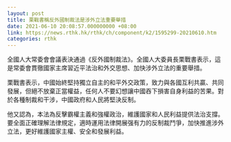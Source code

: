```yaml
---
layout: post
title: 栗戰書稱反外國制裁法是涉外立法重要舉措
date: 2021-06-10 20:08:57.000000000 +08:00
link: https://news.rthk.hk/rthk/ch/component/k2/1595299-20210610.htm
categories: rthk
---
```


全國人大常委會會議表決通過《反外國制裁法》。全國人大委員長栗戰書表示，這是常委會貫徹國家主席習近平法治和外交思想、加快涉外立法的重要舉措。

栗戰書表示，中國始終堅持獨立自主的和平外交政策，致力與各國互利共贏、共同發展，但絕不放棄正當權益，任何人不要幻想讓中國吞下損害自身利益的苦果。對於各種制裁和干涉，中國政府和人民將堅決反制。

他又認為，本法為反擊霸權主義和強權政治，維護國家和人民利益提供法治支撐。要全面正確理解法律規定，適時運用法律開展强有力的反制裁鬥爭，加快推進涉外立法，更好維護國家主權、安全和發展利益。
